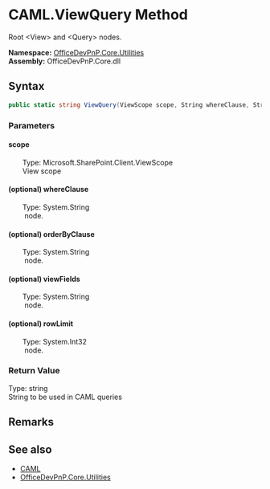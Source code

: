 # CAML.ViewQuery Method  
 Root &lt;View&gt; and &lt;Query&gt; nodes.   

**Namespace:** [OfficeDevPnP.Core.Utilities](OfficeDevPnP.Core.Utilities.md)  
**Assembly:** OfficeDevPnP.Core.dll  
## Syntax
```C#
public static string ViewQuery(ViewScope scope, String whereClause, String orderByClause, String viewFields, Int32 rowLimit)
```
### Parameters
#### scope  
&emsp;&emsp;Type: Microsoft.SharePoint.Client.ViewScope  
&emsp;&emsp;View scope  

  

#### (optional) whereClause  
&emsp;&emsp;Type: System.String  
&emsp;&emsp;<Where> node.  

  

#### (optional) orderByClause  
&emsp;&emsp;Type: System.String  
&emsp;&emsp;<OrderBy> node.  

  

#### (optional) viewFields  
&emsp;&emsp;Type: System.String  
&emsp;&emsp;<ViewFields> node.  

  

#### (optional) rowLimit  
&emsp;&emsp;Type: System.Int32  
&emsp;&emsp;<RowLimit> node.  

  

### Return Value
Type: string  
String to be used in CAML queries  


## Remarks
  
## See also
- [CAML](OfficeDevPnP.Core.Utilities.CAML.md) 
- [OfficeDevPnP.Core.Utilities](OfficeDevPnP.Core.Utilities.md) 

